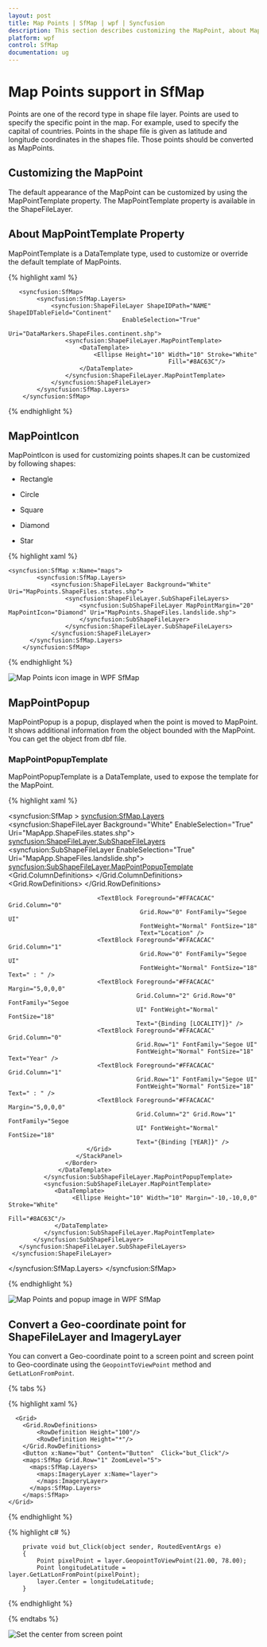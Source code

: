 ```yaml
---
layout: post
title: Map Points | SfMap | wpf | Syncfusion
description: This section describes customizing the MapPoint, about MapPointTemplate, MapPointPopupTemplate in WPF SfMaps control
platform: wpf
control: SfMap
documentation: ug
---
```


# Map Points support in SfMap

Points are one of the record type in shape file layer. Points are used to specify the specific point in the map. For example, used to specify the capital of countries. Points in the shape file is given as latitude and longitude coordinates in the shapes file. Those points should be converted as MapPoints.

## Customizing the MapPoint

The default appearance of the MapPoint can be customized by using the MapPointTemplate property. The MapPointTemplate property is available in the ShapeFileLayer.

## About MapPointTemplate Property

MapPointTemplate is a DataTemplate type, used to customize or override the default template of MapPoints.

{% highlight xaml %}

       <syncfusion:SfMap>
            <syncfusion:SfMap.Layers>
                <syncfusion:ShapeFileLayer ShapeIDPath="NAME"  ShapeIDTableField="Continent"                                                         
                                    EnableSelection="True"                                                                                                                  
                                    Uri="DataMarkers.ShapeFiles.continent.shp">
                    <syncfusion:ShapeFileLayer.MapPointTemplate>
                        <DataTemplate>
                            <Ellipse Height="10" Width="10" Stroke="White"      
                                                 Fill="#8AC63C"/>
                        </DataTemplate>
                    </syncfusion:ShapeFileLayer.MapPointTemplate>
                </syncfusion:ShapeFileLayer>
            </syncfusion:SfMap.Layers>
        </syncfusion:SfMap>                   

{% endhighlight %}

## MapPointIcon

MapPointIcon is used for customizing points shapes.It can be customized by following shapes:

* Rectangle

* Circle

* Square

* Diamond

* Star

{% highlight xaml %}

    <syncfusion:SfMap x:Name="maps">
            <syncfusion:SfMap.Layers>
                <syncfusion:ShapeFileLayer Background="White" Uri="MapPoints.ShapeFiles.states.shp">
                    <syncfusion:ShapeFileLayer.SubShapeFileLayers>
                        <syncfusion:SubShapeFileLayer MapPointMargin="20" MapPointIcon="Diamond" Uri="MapPoints.ShapeFiles.landslide.shp">
                        </syncfusion:SubShapeFileLayer>
                    </syncfusion:ShapeFileLayer.SubShapeFileLayers>
                </syncfusion:ShapeFileLayer>
          </syncfusion:SfMap.Layers>
        </syncfusion:SfMap>

{% endhighlight %}

![Map Points icon image in WPF SfMap](Map-Points_images/Map_Points_Icon_image.png)

## MapPointPopup

MapPointPopup is a popup, displayed when the point is moved to MapPoint. It shows additional information from the object bounded with the MapPoint. You can get the object from dbf file.

### MapPointPopupTemplate

MapPointPopupTemplate is a DataTemplate, used to expose the template for the MapPoint. 

{% highlight xaml %}

<syncfusion:SfMap >
     <syncfusion:SfMap.Layers>
         <syncfusion:ShapeFileLayer Background="White" EnableSelection="True" 
                                    Uri="MapApp.ShapeFiles.states.shp">
              <syncfusion:ShapeFileLayer.SubShapeFileLayers>
                 <syncfusion:SubShapeFileLayer   EnableSelection="True" 
                                    Uri="MapApp.ShapeFiles.landslide.shp">
                  <syncfusion:SubShapeFileLayer.MapPointPopupTemplate>
                        <DataTemplate>
                             <Border Background="#FF252525" Opacity="0.9"  Height="110"
                                     BorderThickness="0.5">
                               <StackPanel Margin="10,5,20,0">
                                   <StackPanel>
                                       <TextBlock Text="Landslide Event in USA"  
                                         Margin="10,5,0,0" Foreground="White" 
                                         FontSize="20"  FontFamily="Segoe UI" />
                                    </StackPanel>
                            <Grid Margin="10,5,10,0">
                               <Rectangle Stroke="#FF505050" StrokeDashArray="6 2" 
                                          Height="2"  VerticalAlignment="Center" />
                            </Grid>
                            <Grid Margin="10,5,0,0" >
                               <Grid.ColumnDefinitions>
                                    <ColumnDefinition Width="0.41*"/>
                                    <ColumnDefinition Width="0.1*"/>
                                    <ColumnDefinition Width="0.49*"/>
                                </Grid.ColumnDefinitions>
                                <Grid.RowDefinitions>
                                     <RowDefinition/>
                                     <RowDefinition/>
                                </Grid.RowDefinitions>

                             <TextBlock Foreground="#FFACACAC" Grid.Column="0" 
                                         Grid.Row="0" FontFamily="Segoe UI" 
                                         FontWeight="Normal" FontSize="18" 
                                         Text="Location" />
                             <TextBlock Foreground="#FFACACAC" Grid.Column="1" 
                                         Grid.Row="0" FontFamily="Segoe UI" 
                                         FontWeight="Normal" FontSize="18" Text=" : " />
                             <TextBlock Foreground="#FFACACAC" Margin="5,0,0,0" 
                                        Grid.Column="2" Grid.Row="0" FontFamily="Segoe 
                                        UI" FontWeight="Normal" FontSize="18" 
                                        Text="{Binding [LOCALITY]}" />
                             <TextBlock Foreground="#FFACACAC" Grid.Column="0" 
                                        Grid.Row="1" FontFamily="Segoe UI" 
                                        FontWeight="Normal" FontSize="18" Text="Year" />
                             <TextBlock Foreground="#FFACACAC" Grid.Column="1" 
                                        Grid.Row="1" FontFamily="Segoe UI" 
                                        FontWeight="Normal" FontSize="18" Text=" : " />
                             <TextBlock Foreground="#FFACACAC" Margin="5,0,0,0" 
                                        Grid.Column="2" Grid.Row="1" FontFamily="Segoe 
                                        UI" FontWeight="Normal" FontSize="18" 
                                        Text="{Binding [YEAR]}" />
                          </Grid>
                       </StackPanel>
                    </Border>
                  </DataTemplate>
              </syncfusion:SubShapeFileLayer.MapPointPopupTemplate>
              <syncfusion:SubShapeFileLayer.MapPointTemplate>
                 <DataTemplate>
                      <Ellipse Height="10" Width="10" Margin="-10,-10,0,0" Stroke="White" 
                                                                         Fill="#8AC63C"/>
                 </DataTemplate>
              </syncfusion:SubShapeFileLayer.MapPointTemplate>
           </syncfusion:SubShapeFileLayer>
       </syncfusion:ShapeFileLayer.SubShapeFileLayers>
     </syncfusion:ShapeFileLayer>
   </syncfusion:SfMap.Layers>
</syncfusion:SfMap>

{% endhighlight %}

![Map Points and popup image in WPF SfMap](Map-Points_images/Map_Points_Popup_image.png)

## Convert a Geo-coordinate point for ShapeFileLayer and ImageryLayer

You can convert a Geo-coordinate point to a screen point and  screen point to Geo-coordinate using the `GeopointToViewPoint` method and `GetLatLonFromPoint`.

{% tabs %}

{% highlight xaml %}

      <Grid>
        <Grid.RowDefinitions>
            <RowDefinition Height="100"/>
            <RowDefinition Height="*"/>
        </Grid.RowDefinitions>
        <Button x:Name="but" Content="Button"  Click="but_Click"/>
        <maps:SfMap Grid.Row="1" ZoomLevel="5">
          <maps:SfMap.Layers>
            <maps:ImageryLayer x:Name="layer">
            </maps:ImageryLayer>
          </maps:SfMap.Layers>
        </maps:SfMap>
    </Grid>

{% endhighlight %}

{% highlight c# %}

        private void but_Click(object sender, RoutedEventArgs e)
        {
            Point pixelPoint = layer.GeopointToViewPoint(21.00, 78.00);
            Point longitudeLatitude = layer.GetLatLonFromPoint(pixelPoint);
            layer.Center = longitudeLatitude;
        }

{% endhighlight %}

{% endtabs %}

![Set the center from screen point](Map-Points_images/Center_Point_Changed.png)